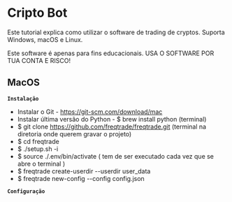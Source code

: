# Cripto Bot

Este tutorial explica como utilizar o software de trading de cryptos. Suporta Windows, macOS e Linux.

Este software é apenas para fins educacionais. USA O SOFTWARE POR TUA CONTA E RISCO!

## MacOS

**`Instalação`**
 - Instalar o Git - https://git-scm.com/download/mac
 - Instalar última versão do Python - $ brew install python (terminal)
 - $ git clone https://github.com/freqtrade/freqtrade.git (terminal na diretoria onde querem gravar o projeto)
 - $ cd freqtrade
 - $ ./setup.sh -i
 - $ source ./.env/bin/activate ( tem de ser executado cada vez que se abre o terminal )
 - $ freqtrade create-userdir --userdir user_data
 - $ freqtrade new-config --config config.json

**`Configuração`**
